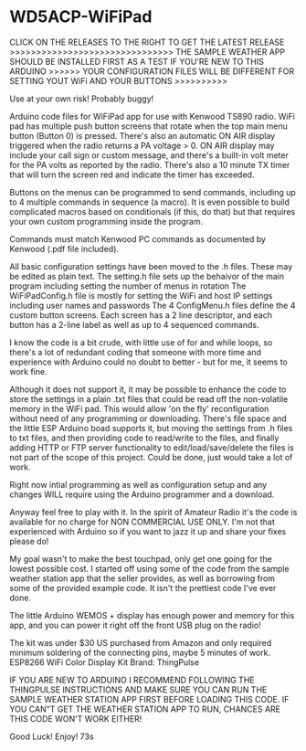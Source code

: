 # WD5ACP-WiFiPad
>>>>>>>>>>>>>>>>>>>>>>>>>>>>>>>>>>>>>>>>>>>>>>>>>>>>>>>>>>>>>>>>>>>>>>>>>>>>>>>>>>>>>>>>>>>

CLICK ON THE RELEASES TO THE RIGHT TO GET THE LATEST RELEASE >>>>>>>>>>>>>>>>>>>>>>>>>>>>>>>
THE SAMPLE WEATHER APP SHOULD BE INSTALLED FIRST AS A TEST IF YOU'RE NEW TO THIS ARDUINO >>>>>>
YOUR CONFIGURATION FILES WILL BE DIFFERENT FOR SETTING YOUT WiFi AND YOUR BUTTONS >>>>>>>>>>


Use at your own risk! Probably buggy!

Arduino code files for WiFiPad app for use with Kenwood TS890 radio. WiFi pad has multiple push button screens that rotate
when the top main menu button (Button 0) is pressed. There's also an automatic ON AIR display triggered when the radio returns a PA voltage > 0.
 ON AIR display may include your call sign or custom message, and there's a built-in volt meter for the PA volts as reported by the radio. There's also a
10 minute TX timer that will turn the screen red and indicate the timer has exceeded.

Buttons on the menus can be programmed to send commands, including up to 4  multiple commands in sequence (a macro). 
It is even possible to build complicated macros based on conditionals (if this, do that) but that requires your own custom programming inside the program.

Commands must match Kenwood PC commands as documented by Kenwood (.pdf file included).

All basic configuration settings have been moved to the .h files. These may be edited as plain text. 
The setting.h file sets up the behaivor of the main program including setting the number of menus in rotation
The WiFiPadConfig.h file is mostly for setting the WiFi and host IP settings including user names and passwords
The 4 ConfigMenu.h files define the 4 custom button screens. Each screen has a 2 line descriptor, and each button
has a 2-line label as well as up to 4 sequenced commands.

I know the code is a bit crude, with little use of for and while loops, so there's a lot of redundant coding that someone with more 
time and experience with Arduino could no doubt to better - but for me, it seems to work fine.

Although it does not support it, it may be possible to enhance the code to store the settings in a plain .txt files that could be
read off the non-volatile memory in the WiFi pad. This would allow 'on the fly' reconfiguration without need of any programming or downloading.
There's file space and the little ESP Arduino boad supports it, but moving the settings from .h files to txt files, and then
providing code to read/write to the files, and finally adding HTTP or FTP server functionality to edit/load/save/delete the files is not 
part of the scope of this project. Could be done, just would take a lot of work.

Right now intial programming as well as configuration setup and any changes WILL require using the Arduino programmer and a download.

Anyway feel free to play with it. In the spirit of Amateur Radio it's the code is available for no charge for NON COMMERCIAL USE ONLY. 
I'm not that experienced with Arduino so if you want to jazz it up and share your fixes please do! 

My goal wasn't to make the best touchpad, only get one going for the lowest possible cost. 
I started off using some of the code from the sample weather station app that the seller provides, as well as borrowing from some of the provided
example code. It isn't the prettiest code I've ever done.

The little Arduino WEMOS + display has enough power and memory for this app, and you can power it right off the front USB plug on the radio!

The kit was under $30 US purchased from Amazon and only required minimum soldering of the connecting pins, maybe 5 minutes of work.
ESP8266 WiFi Color Display Kit
Brand: ThingPulse


IF YOU ARE NEW TO ARDUINO I RECOMMEND FOLLOWING THE THINGPULSE INSTRUCTIONS AND MAKE SURE YOU CAN RUN THE SAMPLE WEATHER STATION APP FIRST BEFORE
LOADING THIS CODE. IF YOU CAN"T GET THE WEATHER STATION APP TO RUN, CHANCES ARE THIS CODE WON'T WORK EITHER!

Good Luck! Enjoy! 73s
